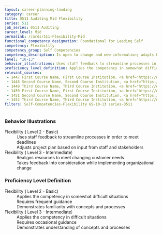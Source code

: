 ```yaml
---
layout: career-planning-landing
category: career
title: 0511 Auditing Mid Flexibility
series: 511
job_series: 0511 Auditing
career_level: Mid
permalink: /cards/511-Flexibility-Mid
functional_competency_designation: Foundational for Leading Self
competency: Flexibility
competency_group: Self Competencies
competency_description: Is open to change and new information; adapts behavior or work methods in response to new information, changing conditions, or unexpected obstacles; effectively deals with ambiguity
level: "10-13"
behavior_illustrations: Uses staff feedback to streamline processes in order to meet deadlines ? Adjusts project plan based on input from staff and stakeholders ? Realigns resources to meet changing customer needs ? Takes feedback into consideration while implementing organizational change
proficiency_level_definition: Applies the competency in somewhat difficult situations ? Requires frequent guidance ? Demonstrates familiarity with concepts and processes ? Applies the competency in difficult situations ? Requires occasional guidance ? Demonstrates understanding of concepts and processes
relevant_courses: 
 - 1447 First Course Name, First Course Institution, <a href="https://www.cfo.gov">www.cfo.gov</a>
 - 1448 Second Course Name, Second Course Institution, <a href="https://www.cfo.gov">www.cfo.gov</a>
 - 1449 Third Course Name, Third Course Institution, <a href="https://www.cfo.gov">www.cfo.gov</a>
 - 1450 First Course Name, First Course Institution, <a href="https://www.cfo.gov">www.cfo.gov</a>
 - 1451 Second Course Name, Second Course Institution, <a href="https://www.cfo.gov">www.cfo.gov</a>
 - 1452 Third Course Name, Third Course Institution, <a href="https://www.cfo.gov">www.cfo.gov</a>
filters: Self-Competencies-Flexibility GS-10-13 series-0511
---
```


<div class="desktop:grid-col-6 margin-y-205">
  <div class="border-top-05 bg-white padding-2 shadow-5 height-full members-hover border-1px border-gray-30 border-top-orange radius-lg">
    <h3>Behavior Illustrations</h3>
    <dl class="text-base"><dt>Flexibility ( Level 2 - Basic)</dt><dd>Uses staff feedback to streamline processes in order to meet deadlines </dd><dd> Adjusts project plan based on input from staff and stakeholders</dd><dt>Flexibility ( Level 3 - Intermediate)</dt><dd>Realigns resources to meet changing customer needs </dd><dd> Takes feedback into consideration while implementing organizational change</dd></dl>
  </div>
</div>
<div class="desktop:grid-col-6 margin-y-205">
  <div class="border-top-05 bg-white padding-2 shadow-5 height-full members-hover border-1px border-gray-30 border-top-orange radius-lg">
    <h3>Proficiency Level Definition</h3>
    <dl class="text-base"><dt>Flexibility ( Level 2 - Basic)</dt><dd>Applies the competency in somewhat difficult situations </dd><dd> Requires frequent guidance </dd><dd> Demonstrates familiarity with concepts and processes</dd><dt>Flexibility ( Level 3 - Intermediate)</dt><dd>Applies the competency in difficult situations </dd><dd> Requires occasional guidance </dd><dd> Demonstrates understanding of concepts and processes</dd></dl>
  </div>
</div>
